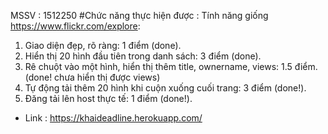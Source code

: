 MSSV : 1512250
#Chức năng thực hiện được :
Tính năng giống https://www.flickr.com/explore:
1. Giao diện đẹp, rõ ràng: 1 điểm (done).
2. Hiển thị 20 hình đầu tiên trong danh sách: 3 điểm (done).
3. Rê chuột vào một hình, hiển thị thêm title, ownername, views: 1.5 điểm. (done! chưa hiển thị được views)
4. Tự động tải thêm 20 hình khi cuộn xuống cuối trang: 3 điểm (done!).
5. Đăng tải lên host thực tế: 1 điểm (done!).

- Link : https://khaideadline.herokuapp.com/